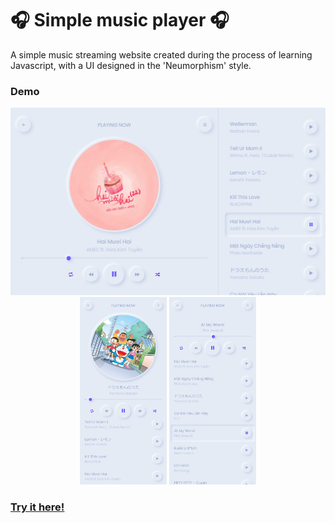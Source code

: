 # ️🎧 Simple music player ️🎧
A simple music streaming website created during the process of learning Javascript, with a UI designed in the 'Neumorphism' style.️

### Demo
<div width="100%" align="center">
    <div width="100%" >
        <span width="60%" align="center">
            <img height="300px" src="./assets/img/demo/Nest Hub.png" alt="">
        </span>
        <span width="40%" align="center">
            <img height="300px" src="./assets/img/demo/iPhone 12 Pro.png" alt="">
            <img height="300px" src="./assets/img/demo/iPhone 12 Pro_2.png" alt="">
        </span>
    </div>
</div>
<h3><a href="https://ngomautruongqb.github.io/neumorphism-simple-music-player/" target="_blank" rel="noopener noreferrer">Try it here!</a></h3>
